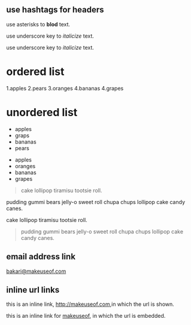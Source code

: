 ## use hashtags for headers

use asterisks to **blod** text.

use underscore key to _italicize_ text.

use underscore key to _italicize_ text.

# ordered list

1.apples
2.pears
3.oranges
4.bananas
4.grapes



# unordered list
* apples
* graps
* bananas
* pears

- apples
- oranges
- bananas
- grapes



> cake lollipop tiramisu tootsie roll.

pudding gummi bears jelly-o sweet roll chupa chups lollipop cake candy canes.

cake lollipop tiramisu tootsie roll.

>pudding gummi bears jelly-o sweet roll chupa chups lollipop cake candy canes.



## email address link
<bakari@makeuseof.com>




## inline url links

this is an inline link, <http://makeuseof.com>,in which the url is shown.

this is an inline link for [makeuseof](http://makeuseof.com), in which the url is embedded.